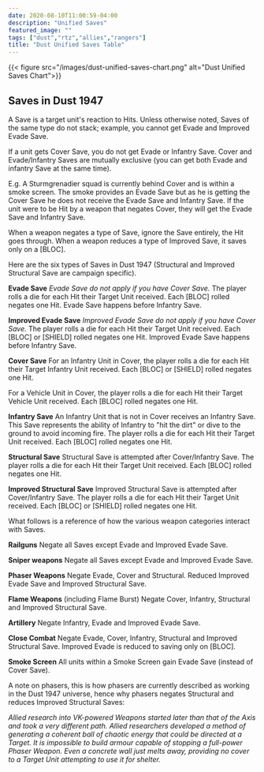 ```yaml
---
date: 2020-08-10T11:00:59-04:00
description: "Unified Saves"
featured_image: ""
tags: ["dust","rtz","allies","rangers"]
title: "Dust Unified Saves Table"
---
```


{{< figure src="/images/dust-unified-saves-chart.png" alt="Dust Unified Saves Chart">}}

## Saves in Dust 1947

A Save is a target unit's reaction to Hits. Unless otherwise noted, Saves of the same type do not stack; example, you cannot get Evade and Improved Evade Save.

If a unit gets Cover Save, you do not get Evade or Infantry Save. Cover and Evade/Infantry Saves are mutually exclusive (you can get both Evade and infantry Save at the same time).

E.g. A Sturmgrenadier squad is currently behind Cover and is within a smoke screen. The smoke provides an Evade Save but as he is getting the Cover Save he does not receive the Evade Save and Infantry Save. If the unit were to be Hit by a weapon that negates Cover, they will get the Evade Save and Infantry Save.

When a weapon negates a type of Save, ignore the Save entirely, the Hit goes through. When a weapon reduces a type of Improved Save, it saves only on a [BLOC].

Here are the six types of Saves in Dust 1947 (Structural and Improved Structural Save are campaign specific).

**Evade Save**
*Evade Save do not apply if you have Cover Save.* The player rolls a die for each Hit their Target Unit received. Each [BLOC] rolled negates one Hit. Evade Save happens before Infantry Save.

**Improved Evade Save**
*Improved Evade Save do not apply if you have Cover Save.* The player rolls a die for each Hit their Target Unit received. Each [BLOC] or [SHIELD] rolled negates one Hit. Improved Evade Save happens before Infantry Save.

**Cover Save**
For an Infantry Unit in Cover, the player rolls a die for each Hit their Target Infantry Unit received. Each [BLOC] or [SHIELD] rolled negates one Hit.

For a Vehicle Unit in Cover, the player rolls a die for each Hit their Target Vehicle Unit received. Each [BLOC] rolled negates one Hit.

**Infantry Save**
An Infantry Unit that is not in Cover receives an Infantry Save. This Save represents the ability of Infantry to "hit the dirt" or dive to the ground to avoid incoming fire. The player rolls a die for each Hit their Target Unit received. Each [BLOC] rolled negates one Hit.

**Structural Save**
Structural Save is attempted after Cover/Infantry Save. The player rolls a die for each Hit their Target Unit received. Each [BLOC] rolled negates one Hit.

**Improved Structural Save**
Improved Structural Save is attempted after Cover/Infantry Save. The player rolls a die for each Hit their Target Unit received. Each [BLOC] or [SHIELD] rolled negates one Hit.

What follows is a reference of how the various weapon categories interact with Saves.

**Railguns**
Negate all Saves except Evade and Improved Evade Save.

**Sniper weapons**
Negate all Saves except Evade and Improved Evade Save.

**Phaser Weapons**
Negate Evade, Cover and Structural. Reduced Improved Evade Save and Improved Structural Save.

**Flame Weapons** (including Flame Burst)
Negate Cover, Infantry, Structural and Improved Structural Save.

**Artillery**
Negate Infantry, Evade and Improved Evade Save.

**Close Combat**
Negate Evade, Cover, Infantry, Structural and Improved Structural Save.  Improved Evade is reduced to saving only on [BLOC].


**Smoke Screen**
All units within a Smoke Screen gain Evade Save (instead of Cover Save).





A note on phasers, this is how phasers are currently described as working in the Dust 1947 universe, hence why phasers negates Structural and reduces Improved Structural Saves:

*Allied research into VK-powered Weapons started later than that of the Axis and took a very different path. Allied researchers developed a method of generating a coherent ball of chaotic energy that could be directed at a Target. It is impossible to build armour capable of stopping a full-power Phaser Weapon. Even a concrete wall just melts away, providing no cover to a Target Unit attempting to use it for shelter.*
